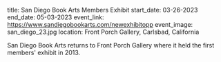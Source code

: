 title: San Diego Book Arts Members Exhibit
start_date: 03-26-2023
end_date: 05-03-2023
event_link: https://www.sandiegobookarts.com/newexhibitopp
event_image: san_diego_23.jpg 
location: Front Porch Gallery, Carlsbad, California

San Diego Book Arts returns to Front Porch Gallery where it held the first members' exhibit in 2013.  